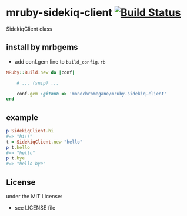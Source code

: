 # mruby-sidekiq-client   [![Build Status](https://travis-ci.org/monochromegane/mruby-sidekiq-client.png?branch=master)](https://travis-ci.org/monochromegane/mruby-sidekiq-client)
SidekiqClient class
## install by mrbgems
- add conf.gem line to `build_config.rb`

```ruby
MRuby::Build.new do |conf|

    # ... (snip) ...

    conf.gem :github => 'monochromegane/mruby-sidekiq-client'
end
```
## example
```ruby
p SidekiqClient.hi
#=> "hi!!"
t = SidekiqClient.new "hello"
p t.hello
#=> "hello"
p t.bye
#=> "hello bye"
```

## License
under the MIT License:
- see LICENSE file
